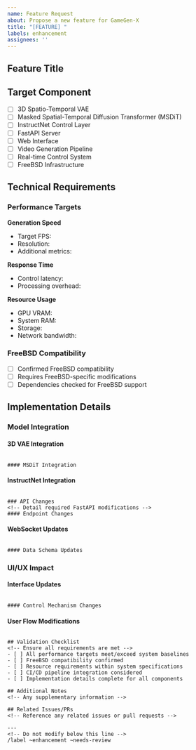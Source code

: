 ```yaml
---
name: Feature Request
about: Propose a new feature for GameGen-X
title: "[FEATURE] "
labels: enhancement
assignees: ''
---
```


## Feature Title
<!-- Provide a clear, concise title for the proposed feature -->

## Target Component
<!-- Select the primary system component this feature affects -->
- [ ] 3D Spatio-Temporal VAE
- [ ] Masked Spatial-Temporal Diffusion Transformer (MSDiT)
- [ ] InstructNet Control Layer
- [ ] FastAPI Server
- [ ] Web Interface
- [ ] Video Generation Pipeline
- [ ] Real-time Control System
- [ ] FreeBSD Infrastructure

## Technical Requirements

### Performance Targets
<!-- All performance metrics must meet or exceed system baselines -->

**Generation Speed**
<!-- Specify target FPS and resolution (must meet 24 FPS at 720p baseline) -->
- Target FPS: 
- Resolution: 
- Additional metrics: 

**Response Time**
<!-- Specify in milliseconds (must be <100ms) -->
- Control latency: 
- Processing overhead: 

**Resource Usage**
<!-- Specify requirements (min: 24GB VRAM, 64GB RAM) -->
- GPU VRAM: 
- System RAM: 
- Storage: 
- Network bandwidth: 

### FreeBSD Compatibility
<!-- Feature must be compatible with FreeBSD-based Orbis OS -->
- [ ] Confirmed FreeBSD compatibility
- [ ] Requires FreeBSD-specific modifications
- [ ] Dependencies checked for FreeBSD support

## Implementation Details

### Model Integration
<!-- Describe integration with existing ML models -->
#### 3D VAE Integration
```

#### MSDiT Integration
```

#### InstructNet Integration
```

### API Changes
<!-- Detail required FastAPI modifications -->
#### Endpoint Changes
```

#### WebSocket Updates
```

#### Data Schema Updates
```

### UI/UX Impact
<!-- Specify changes to web interface/controls -->
#### Interface Updates
```

#### Control Mechanism Changes
```

#### User Flow Modifications
```

## Validation Checklist
<!-- Ensure all requirements are met -->
- [ ] All performance targets meet/exceed system baselines
- [ ] FreeBSD compatibility confirmed
- [ ] Resource requirements within system specifications
- [ ] CI/CD pipeline integration considered
- [ ] Implementation details complete for all components

## Additional Notes
<!-- Any supplementary information -->

## Related Issues/PRs
<!-- Reference any related issues or pull requests -->

---
<!-- Do not modify below this line -->
/label ~enhancement ~needs-review